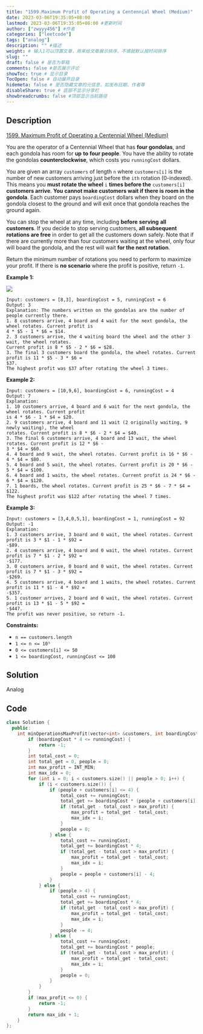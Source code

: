 ```yaml
---
title: "1599.Maximum Profit of Operating a Centennial Wheel (Medium)"
date: 2023-03-06T19:35:05+08:00
lastmod: 2023-03-06T19:35:05+08:00 #更新时间
author: ["zwyyy456"] #作者
categories: ["leetcode"]
tags: ["analog"]
description: "" #描述
weight: # 输入1可以顶置文章，用来给文章展示排序，不填就默认按时间排序
slug: ""
draft: false # 是否为草稿
comments: false #是否展示评论
showToc: true # 显示目录
TocOpen: false # 自动展开目录
hidemeta: false # 是否隐藏文章的元信息，如发布日期、作者等
disableShare: true # 底部不显示分享栏
showbreadcrumbs: false #顶部显示当前路径
---
```

## Description
[1599. Maximum Profit of Operating a Centennial Wheel (Medium)](https://leetcode.com/problems/maximum-profit-of-operating-a-centennial-wheel/)

You are the operator of a Centennial Wheel that has **four gondolas**, and each gondola has room for
**up** **to** **four people**. You have the ability to rotate the gondolas **counterclockwise**,
which costs you `runningCost` dollars.

You are given an array `customers` of length `n` where `customers[i]` is the number of new customers
arriving just before the `ith` rotation (0-indexed). This means you **must rotate the wheel** `i`
**times before the** `customers[i]` **customers arrive**. **You cannot make customers wait if there
is room in the gondola**. Each customer pays `boardingCost` dollars when they board on the gondola
closest to the ground and will exit once that gondola reaches the ground again.

You can stop the wheel at any time, including **before** **serving** **all** **customers**. If you
decide to stop serving customers, **all subsequent rotations are free** in order to get all the
customers down safely. Note that if there are currently more than four customers waiting at the
wheel, only four will board the gondola, and the rest will wait **for the next rotation**.

Return the minimum number of rotations you need to perform to maximize your profit. If there is **no
scenario** where the profit is positive, return `-1`.

**Example 1:**

![](https://pic-upyun.zwyyy456.tech/smms/2023-12-26-065524.png)

```
Input: customers = [8,3], boardingCost = 5, runningCost = 6
Output: 3
Explanation: The numbers written on the gondolas are the number of people currently there.
1. 8 customers arrive, 4 board and 4 wait for the next gondola, the wheel rotates. Current profit is
4 * $5 - 1 * $6 = $14.
2. 3 customers arrive, the 4 waiting board the wheel and the other 3 wait, the wheel rotates.
Current profit is 8 * $5 - 2 * $6 = $28.
3. The final 3 customers board the gondola, the wheel rotates. Current profit is 11 * $5 - 3 * $6 =
$37.
The highest profit was $37 after rotating the wheel 3 times.

```

**Example 2:**

```
Input: customers = [10,9,6], boardingCost = 6, runningCost = 4
Output: 7
Explanation:
1. 10 customers arrive, 4 board and 6 wait for the next gondola, the wheel rotates. Current profit
is 4 * $6 - 1 * $4 = $20.
2. 9 customers arrive, 4 board and 11 wait (2 originally waiting, 9 newly waiting), the wheel
rotates. Current profit is 8 * $6 - 2 * $4 = $40.
3. The final 6 customers arrive, 4 board and 13 wait, the wheel rotates. Current profit is 12 * $6 -
3 * $4 = $60.
4. 4 board and 9 wait, the wheel rotates. Current profit is 16 * $6 - 4 * $4 = $80.
5. 4 board and 5 wait, the wheel rotates. Current profit is 20 * $6 - 5 * $4 = $100.
6. 4 board and 1 waits, the wheel rotates. Current profit is 24 * $6 - 6 * $4 = $120.
7. 1 boards, the wheel rotates. Current profit is 25 * $6 - 7 * $4 = $122.
The highest profit was $122 after rotating the wheel 7 times.

```

**Example 3:**

```
Input: customers = [3,4,0,5,1], boardingCost = 1, runningCost = 92
Output: -1
Explanation:
1. 3 customers arrive, 3 board and 0 wait, the wheel rotates. Current profit is 3 * $1 - 1 * $92 =
-$89.
2. 4 customers arrive, 4 board and 0 wait, the wheel rotates. Current profit is 7 * $1 - 2 * $92 =
-$177.
3. 0 customers arrive, 0 board and 0 wait, the wheel rotates. Current profit is 7 * $1 - 3 * $92 =
-$269.
4. 5 customers arrive, 4 board and 1 waits, the wheel rotates. Current profit is 11 * $1 - 4 * $92 =
-$357.
5. 1 customer arrives, 2 board and 0 wait, the wheel rotates. Current profit is 13 * $1 - 5 * $92 =
-$447.
The profit was never positive, so return -1.

```

**Constraints:**

- `n == customers.length`
- `1 <= n <= 10⁵`
- `0 <= customers[i] <= 50`
- `1 <= boardingCost, runningCost <= 100`

## Solution
Analog

## Code
```cpp
class Solution {
  public:
    int minOperationsMaxProfit(vector<int> &customers, int boardingCost, int runningCost) {
        if (boardingCost * 4 <= runningCost) {
            return -1;
        }
        int total_cost = 0;
        int total_get = 0, people = 0;
        int max_profit = INT_MIN;
        int max_idx = 0;
        for (int i = 0; i < customers.size() || people > 0; i++) {
            if (i < customers.size()) {
                if (people + customers[i] <= 4) {
                    total_cost += runningCost;
                    total_get += boardingCost * (people + customers[i]);
                    if (total_get - total_cost > max_profit) {
                        max_profit = total_get - total_cost;
                        max_idx = i;
                    }
                    people = 0;
                } else {
                    total_cost += runningCost;
                    total_get += boardingCost * 4;
                    if (total_get - total_cost > max_profit) {
                        max_profit = total_get - total_cost;
                        max_idx = i;
                    }
                    people = people + customers[i] - 4;
                }
            } else {
                if (people > 4) {
                    total_cost += runningCost;
                    total_get += boardingCost * 4;
                    if (total_get - total_cost > max_profit) {
                        max_profit = total_get - total_cost;
                        max_idx = i;
                    }
                    people -= 4;
                } else {
                    total_cost += runningCost;
                    total_get += boardingCost * people;
                    if (total_get - total_cost > max_profit) {
                        max_profit = total_get - total_cost;
                        max_idx = i;
                    }
                    people = 0;
                }
            }
        }
        if (max_profit <= 0) {
            return -1;
        }
        return max_idx + 1;
    }
};
```